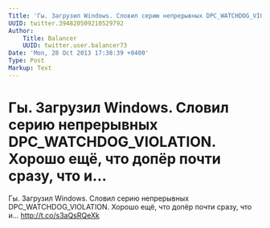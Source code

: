 ```yaml
---
Title: 'Гы. Загрузил Windows. Словил серию непрерывных DPC_WATCHDOG_VIOLATION. Хорошо ещё, что допёр почти сразу, что и...'
UUID: twitter.394820509210529792
Author:
    Title: Balancer
    UUID: twitter.user.balancer73
Date: 'Mon, 28 Oct 2013 17:38:39 +0400'
Type: Post
Markup: Text
---
```


# Гы. Загрузил Windows. Словил серию непрерывных DPC_WATCHDOG_VIOLATION. Хорошо ещё, что допёр почти сразу, что и...

Гы. Загрузил Windows. Словил серию непрерывных
DPC_WATCHDOG_VIOLATION. Хорошо ещё, что допёр почти сразу,
что и... http://t.co/s3aQsRQeXk